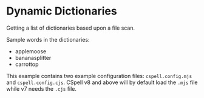 # Dynamic Dictionaries

Getting a list of dictionaries based upon a file scan.

Sample words in the dictionaries:

- applemoose
- bananasplitter
- carrottop

This example contains two example configuration files: `cspell.config.mjs` and `cspell.config.cjs`. CSpell v8 and above will by default load the `.mjs` file while v7 needs the `.cjs` file.
